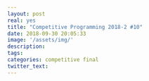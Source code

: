 ```yaml
---
layout: post
real: yes
title: "Competitive Programming 2018-2 #10"
date: 2018-09-30 20:05:33
image: '/assets/img/'
description:
tags:
categories: competitive final
twitter_text:
---
```

